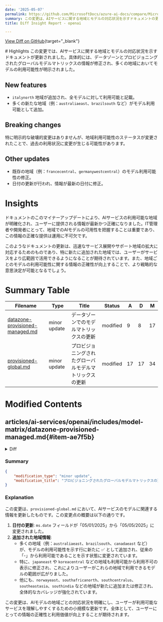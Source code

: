 ```yaml
---
date: '2025-05-07'
permalink: https://github.com/MicrosoftDocs/azure-ai-docs/compare/MicrosoftDocs:2280088...MicrosoftDocs:768f68b
summary: この変更は、AIサービスに関する地域とモデルの対応状況を示すドキュメントの更新です。新たに「italynorth」地域が追加され、全モデルが利用可能とされ、他にも「australiaeast」や「brazilsouth」など、複数の地域でモデルの利用可能性が明示されました。破壊的変更は特にありませんが、地域利用可能性の変更により過去の利用状況に影響を与える可能性があります。この更新により、ユーザーはAIモデルの可用性をより正確に把握できるようになり、サービスの展開やサポート地域の拡大に寄与します。
title: Diff Insight Report - openai

---
```


[View Diff on GitHub](https://github.com/MicrosoftDocs/azure-ai-docs/compare/MicrosoftDocs:2280088...MicrosoftDocs:768f68b){target="_blank"}

<format>
# Highlights
この変更では、AIサービスに関する地域とモデルの対応状況を示すドキュメントが更新されました。具体的には、データゾーンとプロビジョニングされたグローバルモデルマトリックスの情報が修正され、多くの地域においてモデルの利用可能性が明示されました。

## New features
- `italynorth` 地域が追加され、全モデルに対して利用可能と記載。
- 多くの新たな地域（例：`australiaeast`、`brazilsouth` など）がモデル利用可能として追加。

## Breaking changes
特に明示的な破壊的変更はありませんが、地域利用可能性のステータスが変更されたことで、過去の利用状況に変更が生じる可能性があります。

## Other updates
- 既存の地域（例：`francecentral`、`germanywestcentral`）のモデル利用可能性の修正。
- 日付の更新が行われ、情報が最新の日付に修正。

# Insights
ドキュメントのこのマイナーアップデートにより、AIサービスの利用可能な地域が明確化され、ユーザーに提供される情報が最新かつ正確になりました。IT管理者や開発者にとって、地域でのAIモデルの可用性を把握することは重要であり、この情報の正確な提供は運用に不可欠です。

このようなドキュメントの更新は、迅速なサービス展開やサポート地域の拡大に対応するためのものであり、特に新たに追加された地域では、ユーザーがサービスをより広範囲で活用できるようになることが期待されています。また、地域ごとのモデルの利用可能性に関する情報の正確性が向上することで、より戦略的な意思決定が可能となるでしょう。

</format>

# Summary Table
|  Filename  | Type |    Title    | Status | A  | D  | M  |
|------------|------|-------------|--------|----|----|----|
| [datazone-provisioned-managed.md](#item-ae7f5b) | minor update | データゾーンでのモデルマトリックスの更新 | modified | 9 | 8 | 17 | 
| [provisioned-global.md](#item-340884) | minor update | プロビジョニングされたグローバルモデルマトリックスの更新 | modified | 17 | 17 | 34 | 


# Modified Contents
## articles/ai-services/openai/includes/model-matrix/datazone-provisioned-managed.md{#item-ae7f5b}

<details>
<summary>Diff</summary>
````diff
@@ -6,20 +6,21 @@ manager: nitinme
 ms.service: azure-ai-openai
 ms.topic: include
 ms.custom: references_regions
-ms.date: 03/31/2025
+ms.date: 05/05/2025
 ---
 
 | **Region**     | **gpt-4.1**, **2025-04-14**   | **o3-mini**, **2025-01-31**   | **o1**, **2024-12-17**   | **gpt-4o**, **2024-05-13**   | **gpt-4o**, **2024-08-06**   | **gpt-4o**, **2024-11-20**   | **gpt-4o-mini**, **2024-07-18**   |
 |:-------------------|:---------------------------:|:---------------------------:|:----------------------:|:--------------------------:|:--------------------------:|:--------------------------:|:-------------------------------:|
 | eastus             | ✅                        | ✅                        | ✅                   | ✅                       | ✅                       | ✅                       | ✅                            |
 | eastus2            | ✅                        | ✅                        | ✅                   | ✅                       | ✅                       | ✅                       | ✅                            |
-| francecentral      | -                       | ✅                        | ✅                   | ✅                       | ✅                       | ✅                       | ✅                            |
-| germanywestcentral | -                       | ✅                        | ✅                   | ✅                       | ✅                       | ✅                       | ✅                            |
+| francecentral      | ✅                        | ✅                        | ✅                   | ✅                       | ✅                       | ✅                       | ✅                            |
+| germanywestcentral | ✅                        | ✅                        | ✅                   | ✅                       | ✅                       | ✅                       | ✅                            |
+| italynorth         | ✅                        | -                       | -                  | -                      | -                      | -                      | -                           |
 | northcentralus     | ✅                        | ✅                        | ✅                   | ✅                       | ✅                       | ✅                       | ✅                            |
-| polandcentral      | -                       | ✅                        | ✅                   | ✅                       | ✅                       | ✅                       | ✅                            |
+| polandcentral      | ✅                        | ✅                        | ✅                   | ✅                       | ✅                       | ✅                       | ✅                            |
 | southcentralus     | ✅                        | ✅                        | ✅                   | ✅                       | ✅                       | ✅                       | ✅                            |
-| spaincentral       | -                       | ✅                        | ✅                   | ✅                       | ✅                       | ✅                       | ✅                            |
-| swedencentral      | -                       | ✅                        | ✅                   | ✅                       | ✅                       | ✅                       | ✅                            |
-| westeurope         | -                       | ✅                        | ✅                   | ✅                       | ✅                       | ✅                       | ✅                            |
+| spaincentral       | ✅                        | ✅                        | ✅                   | ✅                       | ✅                       | ✅                       | ✅                            |
+| swedencentral      | ✅                        | ✅                        | ✅                   | ✅                       | ✅                       | ✅                       | ✅                            |
+| westeurope         | ✅                        | ✅                        | ✅                   | ✅                       | ✅                       | ✅                       | ✅                            |
 | westus             | ✅                        | ✅                        | ✅                   | ✅                       | ✅                       | ✅                       | ✅                            |
-| westus3            | ✅                        | ✅                        | ✅                   | ✅                       | ✅                       | ✅                       | ✅                            |
\ No newline at end of file
+| westus3            | ✅                        | ✅                        | ✅                   | ✅                       | ✅                       | ✅                       | ✅                            |
````
</details>

### Summary

```json
{
    "modification_type": "minor update",
    "modification_title": "データゾーンでのモデルマトリックスの更新"
}
```

### Explanation
この変更は、指定されたファイル `datazone-provisioned-managed.md` において、いくつかの情報を更新し、特にAIサービスに関する地域とモデルの対応を示すセクションが修正されています。具体的には、以下の点が変更されました。

1. **日付の更新**: `ms.date` フィールドが「03/31/2025」から「05/05/2025」へ変更されました。
2. **地域情報の修正**: 
   - `francecentral` と `germanywestcentral` が最初は「-」と示されていましたが、更新後は全てのモデルに対して ✅ と表示され、利用可能であることが明示されました。
   - 新たに `italynorth` 地域が追加され、全てのモデルに対して未対応（−）から利用可能（✅）に変更されています。
   - `polandcentral`、`spaincentral`、`swedencentral`、および `westeurope` の各地域についても、同様に表示が更新されています。

これにより、地域における各モデルの対応状況がより正確に反映され、ユーザーにとっての情報価値が向上することが期待されます。この変更は、主に情報の整合性を持たせるためのマイナーアップデートと捉えられます。

## articles/ai-services/openai/includes/model-matrix/provisioned-global.md{#item-340884}

<details>
<summary>Diff</summary>
````diff
@@ -6,34 +6,34 @@ manager: nitinme
 ms.service: azure-ai-openai
 ms.topic: include
 ms.custom: references_regions
-ms.date: 05/01/2025
+ms.date: 05/05/2025
 ---
 
 | **Region**     | **gpt-4.1**, **2025-04-14**   | **o3-mini**, **2025-01-31**   | **o1**, **2024-12-17**   | **gpt-4o**, **2024-05-13**   | **gpt-4o**, **2024-08-06**   | **gpt-4o**, **2024-11-20**   | **gpt-4o-mini**, **2024-07-18**   |
 |:-------------------|:---------------------------:|:---------------------------:|:----------------------:|:--------------------------:|:--------------------------:|:--------------------------:|:-------------------------------:|
-| australiaeast      | -                       | ✅                        | ✅                   | ✅                       | ✅                       | ✅                       | ✅                            |
-| brazilsouth        | -                       | ✅                        | ✅                   | ✅                       | ✅                       | ✅                       | ✅                            |
-| canadaeast         | -                       | ✅                        | ✅                   | ✅                       | ✅                       | ✅                       | ✅                            |
+| australiaeast      | ✅                       | ✅                        | ✅                   | ✅                       | ✅                       | ✅                       | ✅                            |
+| brazilsouth        | ✅                       | ✅                        | ✅                   | ✅                       | ✅                       | ✅                       | ✅                            |
+| canadaeast         | ✅                       | ✅                        | ✅                   | ✅                       | ✅                       | ✅                       | ✅                            |
 | eastus             | ✅                        | ✅                        | ✅                   | ✅                       | ✅                       | ✅                       | ✅                            |
 | eastus2            | ✅                        | ✅                        | ✅                   | ✅                       | ✅                       | ✅                       | ✅                            |
 | francecentral      | ✅                        | ✅                        | ✅                   | ✅                       | ✅                       | ✅                       | ✅                            |
 | germanywestcentral | ✅                        | ✅                        | ✅                   | ✅                       | ✅                       | ✅                       | ✅                            |
 | italynorth         | ✅                        | ✅                        | ✅                   | ✅                       | ✅                       | ✅                       | ✅                            |
-| japaneast          | -                       | ✅                        | ✅                   | ✅                       | ✅                       | ✅                       | ✅                            |
-| koreacentral       | -                       | ✅                        | ✅                   | ✅                       | ✅                       | ✅                       | ✅                            |
+| japaneast          | ✅                        | ✅                        | ✅                   | ✅                       | ✅                       | ✅                       | ✅                            |
+| koreacentral       | ✅                       | ✅                        | ✅                   | ✅                       | ✅                       | ✅                       | ✅                            |
 | northcentralus     | ✅                        | ✅                        | ✅                   | ✅                       | ✅                       | ✅                       | ✅                            |
-| norwayeast         | -                       | ✅                        | ✅                   | ✅                       | ✅                       | ✅                       | ✅                            |
+| norwayeast         | ✅                       | ✅                        | ✅                   | ✅                       | ✅                       | ✅                       | ✅                            |
 | polandcentral      | ✅                        | ✅                        | ✅                   | ✅                       | ✅                       | ✅                       | ✅                            |
-| southafricanorth   | -                       | ✅                        | ✅                   | ✅                       | ✅                       | ✅                       | ✅                            |
-| southcentralus     | -                       | ✅                        | ✅                   | ✅                       | ✅                       | ✅                       | ✅                            |
-| southeastasia      | -                       | ✅                        | ✅                   | ✅                       | ✅                       | ✅                       | ✅                            |
-| southindia         | -                       | ✅                        | ✅                   | ✅                       | ✅                       | ✅                       | ✅                            |
+| southafricanorth   | ✅                       | ✅                        | ✅                   | ✅                       | ✅                       | ✅                       | ✅                            |
+| southcentralus     | ✅                        | ✅                        | ✅                   | ✅                       | ✅                       | ✅                       | ✅                            |
+| southeastasia      | ✅                       | ✅                        | ✅                   | ✅                       | ✅                       | ✅                       | ✅                            |
+| southindia         | ✅                       | ✅                        | ✅                   | ✅                       | ✅                       | ✅                       | ✅                            |
 | spaincentral       | ✅                        | ✅                        | ✅                   | ✅                       | ✅                       | ✅                       | ✅                            |
 | swedencentral      | ✅                        | ✅                        | ✅                   | ✅                       | ✅                       | ✅                       | ✅                            |
-| switzerlandnorth   | -                       | ✅                        | ✅                   | ✅                       | ✅                       | ✅                       | ✅                            |
-| switzerlandwest    | -                       | ✅                        | ✅                   | ✅                       | ✅                       | ✅                       | ✅                            |
-| uaenorth           | -                       | ✅                        | ✅                   | ✅                       | ✅                       | ✅                       | ✅                            |
-| uksouth            | -                       | ✅                        | ✅                   | ✅                       | ✅                       | ✅                       | ✅                            |
+| switzerlandnorth   | ✅                       | ✅                        | ✅                   | ✅                       | ✅                       | ✅                       | ✅                            |
+| switzerlandwest    | ✅                       | ✅                        | ✅                   | ✅                       | ✅                       | ✅                       | ✅                            |
+| uaenorth           | ✅                       | ✅                        | ✅                   | ✅                       | ✅                       | ✅                       | ✅                            |
+| uksouth            | ✅                        | ✅                        | ✅                   | ✅                       | ✅                       | ✅                       | ✅                            |
 | westeurope         | ✅                        | ✅                        | ✅                   | ✅                       | ✅                       | ✅                       | ✅                            |
-| westus             | -                       | ✅                        | ✅                   | ✅                       | ✅                       | ✅                       | ✅                            |
-| westus3            | -                       | ✅                        | ✅                   | ✅                       | ✅                       | ✅                       | ✅                            |
\ No newline at end of file
+| westus             | ✅                        | ✅                        | ✅                   | ✅                       | ✅                       | ✅                       | ✅                            |
+| westus3            | ✅                        | ✅                        | ✅                   | ✅                       | ✅                       | ✅                       | ✅                            |
````
</details>

### Summary

```json
{
    "modification_type": "minor update",
    "modification_title": "プロビジョニングされたグローバルモデルマトリックスの更新"
}
```

### Explanation
この変更は、`provisioned-global.md` において、AIサービスのモデルに関連する情報を更新したものです。この変更点の概要は以下の通りです。

1. **日付の更新**: `ms.date` フィールドが「05/01/2025」から「05/05/2025」に変更されました。
2. **追加された地域情報**:
   - 多くの地域（例：`australiaeast`、`brazilsouth`、`canadaeast` など）が、モデルの利用可能性を示す行に新たに ✅ として追加され、従来の「-」から利用可能であることを示す状態に変更されています。
   - 特に、`japaneast` や `koreacentral` などの地域も利用可能から利用不可の表示に修正され、これによりユーザーがこれらの地域で利用できるモデルの範囲が広がりました。
   - 他にも、`norwayeast`、`southafricanorth`、`southcentralus`、`southeastasia`、`southindia` などの地域が新たに追加または修正され、全体的なカバレッジが強化されています。

この変更は、AIモデルの地域ごとの対応状況を明確にし、ユーザーが利用可能なサービスを理解しやすくするための小規模な更新です。全体として、ユーザーにとっての情報の正確性と利用価値が向上することが期待されます。


